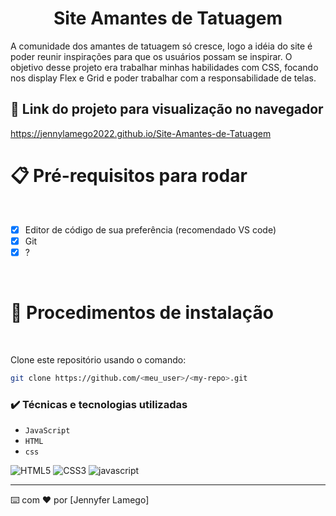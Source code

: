 # <h1 align="center"> Site Amantes de Tatuagem</h1>

A comunidade dos amantes de tatuagem só cresce, logo a idéia do site é poder reunir inspirações para que os usuários possam se inspirar. 
O objetivo desse projeto era trabalhar minhas habilidades com CSS, focando nos display Flex e Grid e poder trabalhar com a responsabilidade de telas. 


## 🚀 Link do projeto para visualização no navegador

https://jennylamego2022.github.io/Site-Amantes-de-Tatuagem


# 📋  Pré-requisitos para rodar <a name="id05"></a>

<br />

- [x] Editor de código de sua preferência (recomendado VS code)
- [x] Git
- [x] ?

<br />

# 📝 Procedimentos de instalação <a name="id06"></a>

<br />

Clone este repositório usando o comando:

```bash
git clone https://github.com/<meu_user>/<my-repo>.git
```


### ✔️ Técnicas e tecnologias utilizadas

- ``JavaScript``
- ``HTML``
- ``css``


![HTML5](https://user-images.githubusercontent.com/109250801/201540543-9f1b15fe-c9ad-4df3-838a-a5a37138c311.png)
![CSS3](https://user-images.githubusercontent.com/109250801/201540546-9fa528be-4b05-4424-8e63-a93c2268cd43.png)
![javascript](https://user-images.githubusercontent.com/109250801/202785928-79bba976-75ce-41ed-b427-26e541680893.png)



---
⌨️ com ❤️ por [Jennyfer Lamego]